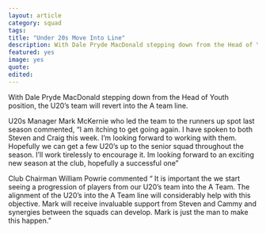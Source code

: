 ```yaml
---
layout: article
category: squad
tags:
title: "Under 20s Move Into Line"
description: With Dale Pryde MacDonald stepping down from the Head of Youth position, the U20’s team will revert into the A team line.
featured: yes
image: yes
quote:
edited:
---
```

With Dale Pryde MacDonald stepping down from the Head of Youth position, the U20’s team will revert into the A team line.

U20s Manager Mark McKernie who led the team to the runners up spot last season commented, “I am itching to get going again. I have spoken to both Steven and Craig this week. I’m looking forward to working with them. Hopefully we can get a few U20’s up to the senior squad throughout the season. I’ll work tirelessly to encourage it. Im looking forward to an exciting new season at the club, hopefully a successful one”

Club Chairman William Powrie commented “ It is important the we start seeing a progression of players from our U20’s team into the A Team. The alignment of the U20’s into the A Team line will considerably help with this objective. Mark will receive invaluable support from Steven and Cammy and synergies between the squads can develop. Mark is just the man to make this happen.”
